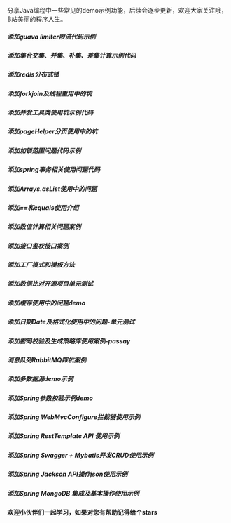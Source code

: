 分享Java编程中一些常见的demo示例功能，后续会逐步更新，欢迎大家关注哦，B站美丽的程序人生。
##### 添加guava limiter限流代码示例
##### 添加集合交集、并集、补集、差集计算示例代码
##### 添加redis分布式锁
##### 添加forkjoin及线程重用中的坑
##### 添加并发工具类使用坑示例代码
##### 添加pageHelper分页使用中的坑
##### 添加加锁范围问题代码示例
##### 添加spring事务相关使用问题代码
##### 添加Arrays.asList使用中的问题
##### 添加==和equals使用介绍
##### 添加数值计算相关问题案例
##### 添加接口鉴权接口案例
##### 添加工厂模式和模板方法
##### 添加数据比对开源项目单元测试
##### 添加缓存使用中的问题demo
##### 添加日期Date及格式化使用中的问题-单元测试
##### 添加密码校验及生成策略库使用案例-passay
##### 消息队列RabbitMQ踩坑案例
##### 添加多数据源demo示例
##### 添加Spring参数校验示例demo
##### 添加Spring WebMvcConfigure拦截器使用示例
##### 添加Spring RestTemplate API 使用示例
##### 添加Spring Swagger + Mybatis开发CRUD使用示例
##### 添加Spring Jackson API操作json使用示例
##### 添加Spring MongoDB 集成及基本操作使用示例

#### 欢迎小伙伴们一起学习，如果对您有帮助记得给个stars
